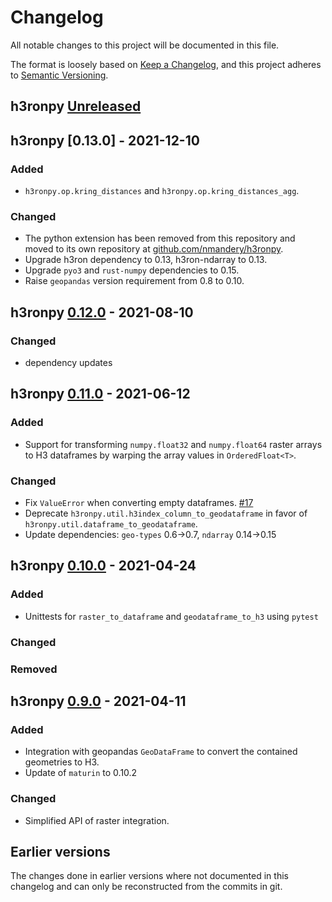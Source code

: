 # Changelog

All notable changes to this project will be documented in this file.

The format is loosely based on [Keep a Changelog](https://keepachangelog.com/en/1.0.0/), and this project adheres
to [Semantic Versioning](https://semver.org/spec/v2.0.0.html).

## h3ronpy [Unreleased]

## h3ronpy [0.13.0] - 2021-12-10
### Added
- `h3ronpy.op.kring_distances` and `h3ronpy.op.kring_distances_agg`.

### Changed
- The python extension has been removed from this repository and moved to its own repository at
  [github.com/nmandery/h3ronpy](https://github.com/nmandery/h3ronpy).
- Upgrade h3ron dependency to 0.13, h3ron-ndarray to 0.13.
- Upgrade `pyo3` and `rust-numpy` dependencies to 0.15.
- Raise `geopandas` version requirement from 0.8 to 0.10.

## h3ronpy [0.12.0] - 2021-08-10
### Changed
- dependency updates

## h3ronpy [0.11.0] - 2021-06-12
### Added
- Support for transforming `numpy.float32` and `numpy.float64` raster arrays to H3 dataframes by warping the array values in `OrderedFloat<T>`.

### Changed
- Fix `ValueError` when converting empty dataframes. [#17](https://github.com/nmandery/h3ron/issues/17)
- Deprecate `h3ronpy.util.h3index_column_to_geodataframe` in favor of `h3ronpy.util.dataframe_to_geodataframe`.
- Update dependencies: `geo-types` 0.6->0.7, `ndarray` 0.14->0.15

## h3ronpy [0.10.0] - 2021-04-24
### Added
- Unittests for `raster_to_dataframe` and `geodataframe_to_h3` using `pytest`

### Changed
### Removed

## h3ronpy [0.9.0] - 2021-04-11
### Added
- Integration with geopandas `GeoDataFrame` to convert the contained geometries to H3.
- Update of `maturin` to 0.10.2

### Changed
- Simplified API of raster integration.

## Earlier versions

The changes done in earlier versions where not documented in this changelog and can only be reconstructed from the
commits in git.

[Unreleased]: https://github.com/nmandery/h3ronpy/compare/v0.12.0...HEAD
[0.12.0]: https://github.com/nmandery/h3ronpy/compare/v0.11.0...v0.12.0
[0.11.0]: https://github.com/nmandery/h3ronpy/compare/v0.10.0...v0.11.0
[0.10.0]: https://github.com/nmandery/h3ronpy/compare/v0.9.0...v0.10.0
[0.9.0]: https://github.com/nmandery/h3ronpy/compare/v0.8.1...v0.9.0
